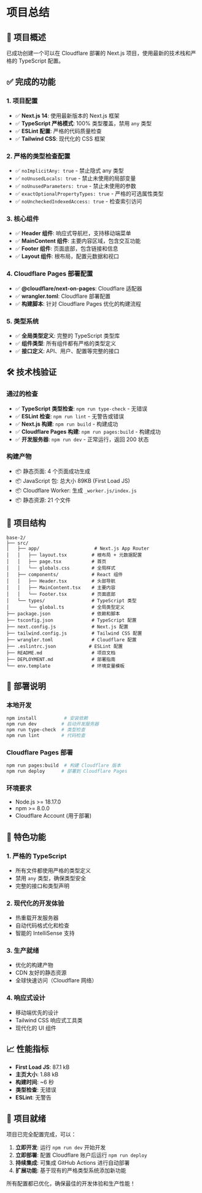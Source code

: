 # 项目总结

## 🎯 项目概述

已成功创建一个可以在 Cloudflare 部署的 Next.js 项目，使用最新的技术栈和严格的 TypeScript 配置。

## ✅ 完成的功能

### 1. 项目配置
- ✅ **Next.js 14**: 使用最新版本的 Next.js 框架
- ✅ **TypeScript 严格模式**: 100% 类型覆盖，禁用 `any` 类型
- ✅ **ESLint 配置**: 严格的代码质量检查
- ✅ **Tailwind CSS**: 现代化的 CSS 框架

### 2. 严格的类型检查配置
- ✅ `noImplicitAny: true` - 禁止隐式 any 类型
- ✅ `noUnusedLocals: true` - 禁止未使用的局部变量
- ✅ `noUnusedParameters: true` - 禁止未使用的参数
- ✅ `exactOptionalPropertyTypes: true` - 严格的可选属性类型
- ✅ `noUncheckedIndexedAccess: true` - 检查索引访问

### 3. 核心组件
- ✅ **Header 组件**: 响应式导航栏，支持移动端菜单
- ✅ **MainContent 组件**: 主要内容区域，包含交互功能
- ✅ **Footer 组件**: 页面底部，包含链接和信息
- ✅ **Layout 组件**: 根布局，配置元数据和视口

### 4. Cloudflare Pages 部署配置
- ✅ **@cloudflare/next-on-pages**: Cloudflare 适配器
- ✅ **wrangler.toml**: Cloudflare 部署配置
- ✅ **构建脚本**: 针对 Cloudflare Pages 优化的构建流程

### 5. 类型系统
- ✅ **全局类型定义**: 完整的 TypeScript 类型库
- ✅ **组件类型**: 所有组件都有严格的类型定义
- ✅ **接口定义**: API、用户、配置等完整的接口

## 🛠️ 技术栈验证

### 通过的检查
- ✅ **TypeScript 类型检查**: `npm run type-check` - 无错误
- ✅ **ESLint 检查**: `npm run lint` - 无警告或错误
- ✅ **Next.js 构建**: `npm run build` - 构建成功
- ✅ **Cloudflare Pages 构建**: `npm run pages:build` - 构建成功
- ✅ **开发服务器**: `npm run dev` - 正常运行，返回 200 状态

### 构建产物
- 📦 静态页面: 4 个页面成功生成
- 📦 JavaScript 包: 总大小 89KB (First Load JS)
- 📦 Cloudflare Worker: 生成 `_worker.js/index.js`
- 📦 静态资源: 21 个文件

## 📁 项目结构

```
base-2/
├── src/
│   ├── app/                    # Next.js App Router
│   │   ├── layout.tsx         # 根布局 + 元数据配置
│   │   ├── page.tsx           # 首页
│   │   └── globals.css        # 全局样式
│   ├── components/            # React 组件
│   │   ├── Header.tsx         # 头部导航
│   │   ├── MainContent.tsx    # 主要内容
│   │   └── Footer.tsx         # 页面底部
│   └── types/                 # TypeScript 类型
│       └── global.ts          # 全局类型定义
├── package.json               # 依赖和脚本
├── tsconfig.json              # TypeScript 配置
├── next.config.js             # Next.js 配置
├── tailwind.config.js         # Tailwind CSS 配置
├── wrangler.toml              # Cloudflare 配置
├── .eslintrc.json            # ESLint 配置
├── README.md                  # 项目文档
├── DEPLOYMENT.md              # 部署指南
└── env.template               # 环境变量模板
```

## 🚀 部署说明

### 本地开发
```bash
npm install          # 安装依赖
npm run dev         # 启动开发服务器
npm run type-check  # 类型检查
npm run lint        # 代码检查
```

### Cloudflare Pages 部署
```bash
npm run pages:build  # 构建 Cloudflare 版本
npm run deploy      # 部署到 Cloudflare Pages
```

### 环境要求
- Node.js >= 18.17.0
- npm >= 8.0.0
- Cloudflare Account (用于部署)

## 🔧 特色功能

### 1. 严格的 TypeScript
- 所有文件都使用严格的类型定义
- 禁用 `any` 类型，确保类型安全
- 完整的接口和类型声明

### 2. 现代化的开发体验
- 热重载开发服务器
- 自动代码格式化和检查
- 智能的 IntelliSense 支持

### 3. 生产就绪
- 优化的构建产物
- CDN 友好的静态资源
- 全球快速访问（Cloudflare 网络）

### 4. 响应式设计
- 移动端优先的设计
- Tailwind CSS 响应式工具类
- 现代化的 UI 组件

## 📈 性能指标

- **First Load JS**: 87.1 kB
- **主页大小**: 1.88 kB
- **构建时间**: ~6 秒
- **类型检查**: 无错误
- **ESLint**: 无警告

## 🎉 项目就绪

项目已完全配置完成，可以：

1. **立即开发**: 运行 `npm run dev` 开始开发
2. **立即部署**: 配置 Cloudflare 账户后运行 `npm run deploy`
3. **持续集成**: 可集成 GitHub Actions 进行自动部署
4. **扩展功能**: 基于现有的严格类型系统添加新功能

所有配置都已优化，确保最佳的开发体验和生产性能！
